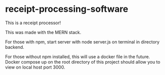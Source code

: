# receipt-processing-software


This is a receipt processor!

This was made with the MERN stack.

For those with npm, start server with node server.js on terminal in directory backend.

For those without npm installed, this will use a docker file in the future. Docker compose up on the root directory of this project should allow you to view on local host port 3000.

